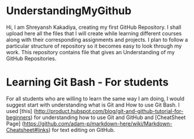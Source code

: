 # UnderstandingMyGithub
Hi, I am Shreyansh Kakadiya, creating my first GitHub Repository. I shall upload here all the files that I will create while learning different courses along with their corresponding assignments and projects. I plan to follow a particular structure of repository so it becomes easy to look through my work. This repository contains file that gives an Understanding of my GitHub Repositories.

# Learning Git Bash - For students
For all students who are willing to learn the same way I am doing, I would suggest start with understanding what is Git and How to use Git Bash. I used [this] (http://product.hubspot.com/blog/git-and-github-tutorial-for-beginners) for understanding how to use Git and GitHub and [CheatSheet Page] (https://github.com/adam-p/markdown-here/wiki/Markdown-Cheatsheet#links) for text editing on GitHub.
